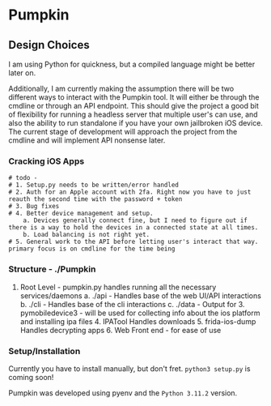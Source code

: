 # Pumpkin

## Design Choices
I am using Python for quickness, but a compiled language might be better later on. 

Additionally, I am currently making the assumption there will be two different ways to interact with the Pumpkin tool. It will either be through the cmdline or through an API endpoint. This should give the project a good bit of flexibility for running a headless server that multiple user's can use, and also the ability to run standalone if you have your own jailbroken iOS device. The current stage of development will approach the project from the cmdline and will implement API nonsense later. 

### Cracking iOS Apps
	# todo - 
 	# 1. Setup.py needs to be written/error handled
	# 2. Auth for an Apple account with 2fa. Right now you have to just reauth the second time with the password + token
 	# 3. Bug fixes
	# 4. Better device management and setup. 
 		a. Devices generally connect fine, but I need to figure out if there is a way to hold the devices in a connected state at all times. 
   		b. Load balancing is not right yet. 
 	# 5. General work to the API before letting user's interact that way. primary focus is on cmdline for the time being

### Structure - ./Pumpkin
1. Root Level - pumpkin.py handles running all the necessary services/daemons
	a. ./api - Handles base of the web UI/API interactions
	b. ./cli - Handles base of the cli interactions
	c. ./data - Output for 
	3. pymobiledevice3 - will be used for collecting info about the ios platform and installing ipa files
	4. IPATool Handles downloads
	5. frida-ios-dump Handles decrypting apps
	6. Web Front end - for ease of use

### Setup/Installation 
Currently you have to install manually, but don't fret. `python3 setup.py` is coming soon!

Pumpkin was developed using pyenv and the `Python 3.11.2` version. 
